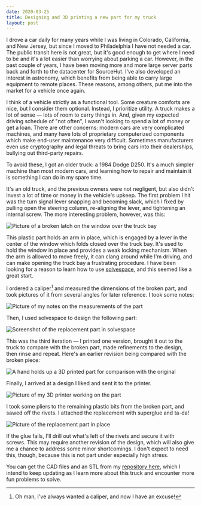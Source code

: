 ```yaml
---
date: 2020-03-25
title: Designing and 3D printing a new part for my truck
layout: post
---
```


I drove a car daily for many years while I was living in Colorado, California,
and New Jersey, but since I moved to Philadelphia I have not needed a car. The
public transit here is not great, but it's good enough to get where I need to be
and it's a lot easier than worrying about parking a car. However, in the past
couple of years, I have been moving more and more large server parts back and
forth to the datacenter for SourceHut. I've also developed an interest in
astronomy, which benefits from being able to carry large equipment to remote
places. These reasons, among others, put me into the market for a vehicle once
again.

I think of a vehicle strictly as a functional tool. Some creature comforts are
nice, but I consider them optional. Instead, I prioritize utility. A truck makes
a lot of sense &mdash; lots of room to carry things in. And, given my expected
driving schedule of "not often", I wasn't looking to spend a lot of money or
get a loan. There are other concerns: modern cars are very complicated machines,
and many have lots of proprietary computerized components which make end-user
maintenance very difficult. Sometimes manufacturers even use cryptography and
legal threats to bring cars into their dealerships, bullying out third-party
repairs.

To avoid these, I got an older truck: a 1984 Dodge D250. It's a much simpler
machine than most modern cars, and learning how to repair and maintain it is
something I can do in my spare time.

It's an old truck, and the previous owners were not negligent, but also didn't
invest a lot of time or money in the vehicle's upkeep. The first problem I hit
was the turn signal lever snapping and becoming slack, which I fixed by pulling
open the steering column, re-aligning the lever, and tightening an internal
screw. The more interesting problem, however, was this:

![Picture of a broken latch on the window over the truck bay](https://redacted.moe/f/d798184b.jpg)

This plastic part holds an arm in place, which is engaged by a lever in the
center of the window which folds closed over the truck bay. It's used to hold
the window in place and provides a weak locking mechanism. When the arm is
allowed to move freely, it can clang around while I'm driving, and can make
opening the truck bay a frustrating procedure. I have been looking for a reason
to learn how to use [solvespace](http://solvespace.com/index.pl), and this
seemed like a great start.

I ordered a caliper[^1] and measured the dimensions of the broken part, and took
pictures of it from several angles for later reference. I took some notes:

[^1]: Oh man, I've always wanted a caliper, and now I have an excuse!

![Picture of my notes on the measurements of the part](https://redacted.moe/f/dc939c36.jpg)

Then, I used solvespace to design the following part:

![Screenshot of the replacement part in solvespace](https://redacted.moe/f/49cc6bba.png)

This was the third iteration &mdash; I printed one version, brought it out to
the truck to compare with the broken part, made refinements to the design, then
rinse and repeat. Here's an earlier revision being compared with the broken
piece:

![A hand holds up a 3D printed part for comparison with the original](https://redacted.moe/f/7407f94b.jpg)

Finally, I arrived at a design I liked and sent it to the printer.

![Picture of my 3D printer working on the part](https://redacted.moe/f/e37b2b5a.jpg)

I took some pliers to the remaining plastic bits from the broken part, and sawed
off the rivets. I attached the replacement with superglue and ta-da!

![Picture of the replacement part in place](https://redacted.moe/f/681bff34.jpg)

If the glue fails, I'll drill out what's left of the rivets and secure it with
screws. This may require another revision of the design, which will also give me
a chance to address some minor shortcomings. I don't expect to need this,
though, because this is not part under especially high stress.

You can get the CAD files and an STL from my [repository
here](https://git.sr.ht/~sircmpwn/open-dodge-d250), which I intend to keep
updating as I learn more about this truck and encounter more fun problems to
solve.
